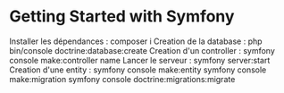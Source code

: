 # Getting Started with Symfony


Installer les dépendances : composer i
Creation de la database : php bin/console doctrine:database:create
Creation d'un controller : symfony console make:controller name
Lancer le serveur : symfony server:start
Creation d'une entity : symfony console make:entity
symfony console make:migration
symfony console doctrine:migrations:migrate